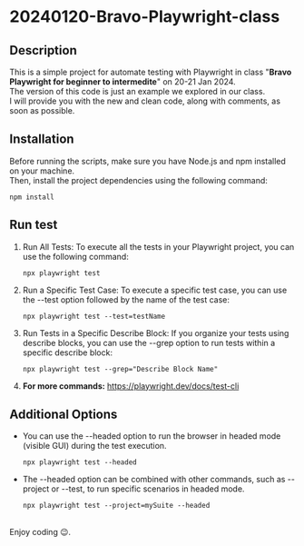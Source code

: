 # 20240120-Bravo-Playwright-class

## Description
This is a simple project for automate testing with Playwright in class "**Bravo Playwright for beginner to intermedite**" on 20-21 Jan 2024.<br>
The version of this code is just an example we explored in our class.<br>
I will provide you with the new and clean code, along with comments, as soon as possible.

## Installation
Before running the scripts, make sure you have Node.js and npm installed on your machine.<br>
Then, install the project dependencies using the following command:

```
npm install
```

## Run test
<ol>
  <li>
    Run All Tests:
    To execute all the tests in your Playwright project, you can use the following command:
    
    npx playwright test
  </li>
  <li>
    Run a Specific Test Case:
    To execute a specific test case, you can use the --test option followed by the name of the test case:

    npx playwright test --test=testName
  </li>
  <li>
    Run Tests in a Specific Describe Block:
    If you organize your tests using describe blocks, you can use the --grep option to run tests within a specific describe block:
    
    npx playwright test --grep="Describe Block Name"
  </li>
  <li>
    <b>For more commands:</b> <a href='https://playwright.dev/docs/test-cli'>https://playwright.dev/docs/test-cli</a>
  </li>
</ol>

## Additional Options
<ul>
  <li>
    You can use the --headed option to run the browser in headed mode (visible GUI) during the test execution.
  
    npx playwright test --headed
  </li>
  <li>
    The --headed option can be combined with other commands, such as --project or --test, to run specific scenarios in headed mode.
  
    npx playwright test --project=mySuite --headed
  </li>
</ul>
<br>
Enjoy coding 😉.
